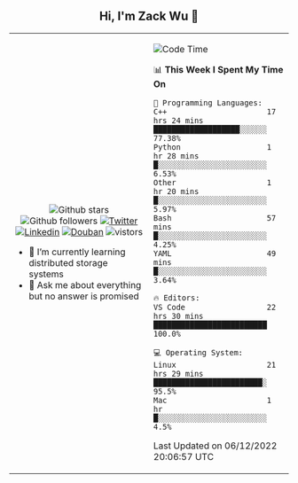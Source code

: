 <h2 align="center"> Hi, I'm Zack Wu 👋 </h2>

<table>
    <tr>
        <td valign="center" width="50%">
            <p align="center">
              <img src="https://img.shields.io/github/stars/izackwu?style=social" alt="Github stars" />
              <img src="https://img.shields.io/github/followers/izackwu?style=social" alt="Github followers" />
              <a href="https://twitter.com/_zackwu"><img src="https://img.shields.io/badge/@__zackwu-1DA1F2?style=flat&logo=Twitter&logoColor=white" alt="Twitter"/></a>
              <a href="https://www.linkedin.com/in/izackwu/?locale=en_US"><img src="https://img.shields.io/badge/@izackwu-0073b1?style=flat&logo=LinkedIn&logoColor=white" alt="Linkedin" /></a>
              <a href="https://www.douban.com/people/keith1"><img src="https://img.shields.io/badge/@keith1-007722?style=flat&logo=Douban&logoColor=white" alt="Douban" /></a>
              <img src="https://visitor-badge.glitch.me/badge?page_id=keithnull" alt="vistors" />
            </p>
            <ul>
                <li>🌱 I’m currently learning distributed storage systems</li>
                <li>💬 Ask me about everything but no answer is promised</li>
            </ul>
        </td>
       <td valign="top" width="50%">
    
<!--START_SECTION:waka-->
![Code Time](http://img.shields.io/badge/Code%20Time-2%2C175%20hrs%2020%20mins-blue)

📊 **This Week I Spent My Time On** 

```text
💬 Programming Languages: 
C++                      17 hrs 24 mins      ███████████████████░░░░░░   77.38% 
Python                   1 hr 28 mins        █░░░░░░░░░░░░░░░░░░░░░░░░   6.53% 
Other                    1 hr 20 mins        █░░░░░░░░░░░░░░░░░░░░░░░░   5.97% 
Bash                     57 mins             █░░░░░░░░░░░░░░░░░░░░░░░░   4.25% 
YAML                     49 mins             █░░░░░░░░░░░░░░░░░░░░░░░░   3.64%

🔥 Editors: 
VS Code                  22 hrs 30 mins      █████████████████████████   100.0%

💻 Operating System: 
Linux                    21 hrs 29 mins      ████████████████████████░   95.5% 
Mac                      1 hr                █░░░░░░░░░░░░░░░░░░░░░░░░   4.5%

```


 Last Updated on 06/12/2022 20:06:57 UTC
<!--END_SECTION:waka-->
</td></tr>
</table>


